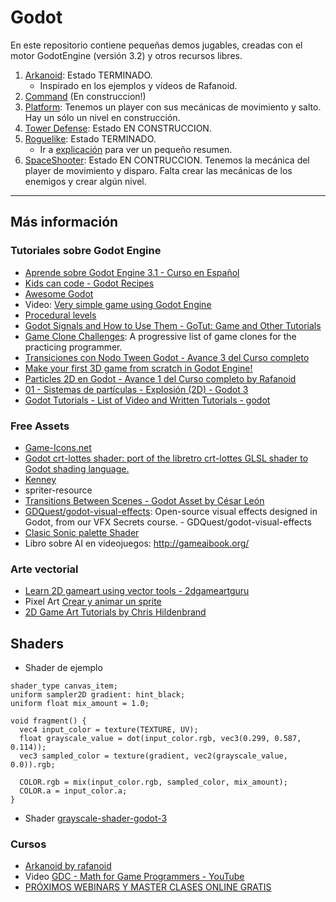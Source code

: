 
# Godot

En este repositorio contiene pequeñas demos jugables, creadas con el motor GodotEngine (versión 3.2) y otros recursos libres.

1. [Arkanoid](demos/arkanoid): Estado TERMINADO.
    * Inspirado en los ejemplos y vídeos de Rafanoid.
1. [Command](demos/command) (En construccion!)
1. [Platform](demos/platform): Tenemos un player con sus mecánicas de movimiento y salto. Hay un sólo un nivel en construcción.
1. [Tower Defense](demos/tower-defense): Estado EN CONSTRUCCION.
1. [Roguelike](demos/roguelike): Estado TERMINADO.
    * Ir a [explicación](docs/roguelike/README.md) para ver un pequeño resumen.
1. [SpaceShooter](demos/spaceshooter): Estado EN CONTRUCCION. Tenemos la mecánica del player de movimiento y disparo.
Falta crear las mecánicas de los enemigos y crear algún nivel.

---
## Más información

### Tutoriales sobre Godot Engine

* [Aprende sobre Godot Engine 3.1 - Curso en Español](https://www.reddit.com/r/godot/comments/aod5je/aprende_sobre_godot_engine_31_curso_en_espa%C3%B1ol/?utm_medium=android_app&utm_source=share)
* [Kids can code - Godot Recipes](http://kidscancode.org/godot_recipes/)
* [Awesome Godot](https://github.com/Calinou/awesome-godot/blob/master/README.md)
* Video: [Very simple game using Godot Engine](http://youtu.be/svoTd2gDdt4)
* [Procedural levels](https://twitter.com/NathanGDQuest/status/1249757240774492160?s=09)
* [Godot Signals and How to Use Them - GoTut: Game and Other Tutorials](https://www.gotut.net/godot-signals/)
* [Game Clone Challenges](https://github.com/rby90/game-clone-challenges): A progressive list of game clones for the practicing programmer.
* [Transiciones con Nodo Tween Godot - Avance 3 del Curso completo](https://youtu.be/dbw8pEnJChQ)
* [Make your first 3D game from scratch in Godot Engine!](https://youtu.be/fdMOHMYslOY)
* [Particles 2D en Godot - Avance 1 del Curso completo by Rafanoid](https://youtu.be/sQ_NhtFkv4M)
* [01 - Sistemas de partículas - Explosión (2D) - Godot 3](https://youtu.be/gkzWruANadI)
* [Godot Tutorials - List of Video and Written Tutorials - godot](https://www.reddit.com/r/godot/comments/an0iq5/godot_tutorials_list_of_video_and_written/)


### Free Assets

* [Game-Icons.net](https://game-icons.net/)
* [Godot crt-lottes shader: port of the libretro crt-lottes GLSL shader to Godot shading language.](https://github.com/qarlosh/godot-crt-lottes-shader/blob/master/README.md)
* [Kenney](https://www.kenney.nl/)
* spriter-resource
* [Transitions Between Scenes - Godot Asset by César León](https://in3mo.itch.io/transitions-godot)
* [GDQuest/godot-visual-effects](https://github.com/GDQuest/godot-visual-effects): Open-source visual effects designed in Godot, from our VFX Secrets course. - GDQuest/godot-visual-effects
* [Clasic Sonic palette Shader](https://github.com/raphaklaus/sonic-palette-fade/blob/master/README.md)
* Libro sobre AI en videojuegos: http://gameaibook.org/

### Arte vectorial

* [Learn 2D gameart using vector tools - 2dgameartguru](https://2dgameartguru.com/)
* Pixel Art [Crear y animar un sprite](http://www.pixelsmil.com/2012/04/crear-y-animar-un-sprite-tutorial-paso.html?m=1)
* [2D Game Art Tutorials by Chris Hildenbrand](https://2d-game-art-tutorials.zeef.com/chris.hildenbrand)

## Shaders

* Shader de ejemplo
```
shader_type canvas_item;
uniform sampler2D gradient: hint_black;
uniform float mix_amount = 1.0;

void fragment() {
  vec4 input_color = texture(TEXTURE, UV);
  float grayscale_value = dot(input_color.rgb, vec3(0.299, 0.587, 0.114));
  vec3 sampled_color = texture(gradient, vec2(grayscale_value, 0.0)).rgb;

  COLOR.rgb = mix(input_color.rgb, sampled_color, mix_amount);
  COLOR.a = input_color.a;
}
```
* Shader [grayscale-shader-godot-3](https://github.com/hamdle/grayscale-shader-godot-3/blob/master/Node.tscn)

### Cursos

* [Arkanoid by rafanoid](https://www.udemy.com/course/godot-3-primer-videojuego/learn/lecture/19641354#content)
* Video [GDC - Math for Game Programmers - YouTube](https://www.youtube.com/playlist?list=PLVmb_qp6XRcwzN9l5mcia6Gh3HOgut3bH)
* [PRÓXIMOS WEBINARS Y MASTER CLASES ONLINE GRATIS](https://www.game-levelup.com/webinars)
